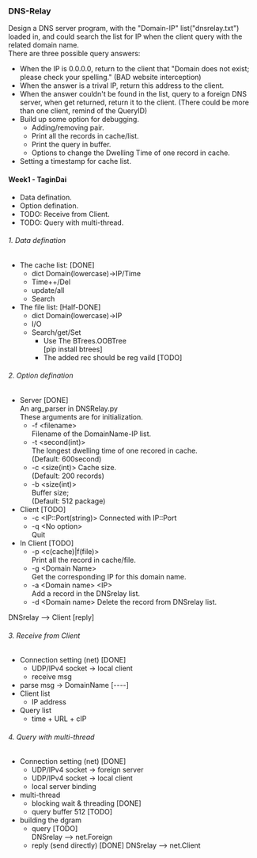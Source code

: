 ### DNS-Relay

Design a DNS server program,
with the "Domain-IP" list("dnsrelay.txt") loaded in,
and could search the list for IP when the client query with the related domain name.  
There are three possible query answers:
* When the IP is 0.0.0.0, return to the client that "Domain does not exist; please check your spelling." (BAD website interception)
* When the answer is a trival IP, return this address to the client.
* When the answer couldn't be found in the list, query to a foreign DNS server, when get returned, return it to the client. (There could be more than one client, remind of the QueryID)
* Build up some option for debugging.
  + Adding/removing pair.
  + Print all the records in cache/list.
  + Print the query in buffer.
  + Options to change the Dwelling Time of one record in cache.
* Setting a timestamp for cache list.

#### Week1 - TaginDai
+ Data defination.
+ Option defination.  
+ TODO: Receive from Client.
+ TODO: Query with multi-thread.

###### 1. Data defination
* The cache list:                         [DONE]  
  + dict Domain(lowercase)-&gt;IP/Time
  + Time++/Del
  + update/all
  + Search
* The file list:                          [Half-DONE]
  + dict Domain(lowercase)-&gt;IP         
  + I/O                                   
  + Search/get/Set
    - Use The BTrees.OOBTree  
      [pip install btrees]
    - The added rec should be reg vaild   [TODO]

###### 2. Option defination
+ Server                                  [DONE]    
An arg_parser in DNSRelay.py  
These arguments are for initialization.
  * -f &lt;filename&gt;  
Filename of the DomainName-IP list.
  * -t &lt;second(int)&gt;    
The longest dwelling time of one recored in cache.  
(Default: 600second)
  * -c &lt;size(int)&gt;
Cache size.  
(Default: 200 records)
  * -b &lt;size(int)&gt;  
Buffer size;  
(Default: 512 package)
+ Client                                  [TODO]  
  * -c  &lt;IP::Port(string)&gt;
Connected with IP::Port
  * -q &lt;No option&gt;  
Quit   
+ In Client                               [TODO]  
  * -p &lt;c(cache)|f(file)&gt;  
Print all the record in cache/file.  
  * -g &lt;Domain Name&gt;  
Get the corresponding IP for this domain name.  
  * -a  &lt;Domain name&gt; &lt;IP&gt;  
Add a record in the DNSrelay list.
  * -d &lt;Domain name&gt;
Delete the record from DNSrelay list.

DNSrelay --&gt; Client  [reply]

###### 3. Receive from Client
  * Connection setting (net)              [DONE]
    + UDP/IPv4 socket -&gt; local client  
    + receive msg
  * parse msg -&gt; DomainName            [----]
  * Client list
    + IP address
  * Query list  
    + time + URL + cIP
###### 4. Query with multi-thread
* Connection setting (net)                [DONE]
  + UDP/IPv4 socket -&gt; foreign server  
  + UDP/IPv4 socket -&gt; local client
  + local server binding
* multi-thread                            
    + blocking wait & threading           [DONE]
    + query buffer 512                    [TODO]
* building the dgram                      
  + query                                 [TODO]    
  DNSrelay --&gt; net.Foreign
  + reply (send directly)                 [DONE]
  DNSrelay --&gt; net.Client      

